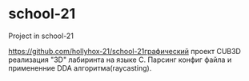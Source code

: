 # school-21
Project in school-21

https://github.com/hollyhox-21/school-21графический проект CUB3D реализация "3D" лабиринта на языке C. Парсинг конфиг файла и примененние DDA алгоритма(raycasting).

